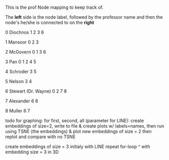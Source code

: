 This is the prof Node mapping to keep track of. 

The **left** side is the node label, followed by the professor name and then the node's he/she is connected to on the **right**

0 Diochnos 1 2 3 6

1 Mansoor 0 2 3

2 McGovern 0 1 3 6

3 Pan 0 1 2 4 5

4 Schroder 3 5

5 Nelson 3 4

6 Stewart (Dr. Wayne) 0 2 7 8

7 Alexander 6 8

8 Muller 6 7


todo for graphing:
for first, second, all (parameter for LINE):
    create embeddings of size=2, 
    write to file & create plots w/ labels=names, 
    then run using TSNE (the embeddings) & plot new embeddings of size = 2 
        then replot and compare with no TSNE 

create embeddings of size = 3 initialy with LINE
repeat for-loop ^ with embedding size = 3 in 3D